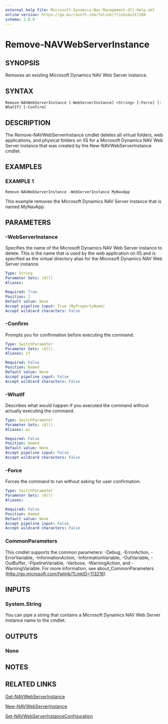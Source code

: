 ```yaml
---
external help file: Microsoft.Dynamics.Nav.Management.dll-Help.xml
online version: https://go.microsoft.com/fwlink/?linkid=517208
schema: 2.0.0
---
```


# Remove-NAVWebServerInstance

## SYNOPSIS
Removes an existing Microsoft Dynamics NAV Web Server instance.

## SYNTAX

```
Remove-NAVWebServerInstance [-WebServerInstance] <String> [-Force] [-WhatIf] [-Confirm]
```

## DESCRIPTION
The Remove-NAVWebServerInstance cmdlet deletes all virtual folders, web applications, and physical folders on IIS for a Microsoft Dynamics NAV Web Server instance that was created by the New-NAVWebServerInstance cmdlet.

## EXAMPLES

### EXAMPLE 1
```
Remove-NAVWebServerInstance -WebServerInstance MyNavApp
```

This example removes the Microsoft Dynamics NAV Server instance that is named MyNavApp.

## PARAMETERS

### -WebServerInstance
Specifies the name of the Microsoft Dynamics NAV Web Server instance to delete. This is the name that is used by the web application on IIS and is specified as the virtual directory alias for the Microsoft Dynamics NAV Web Server instance.

```yaml
Type: String
Parameter Sets: (All)
Aliases:

Required: True
Position: 2
Default value: None
Accept pipeline input: True (ByPropertyName)
Accept wildcard characters: False
```

### -Confirm
Prompts you for confirmation before executing the command.

```yaml
Type: SwitchParameter
Parameter Sets: (All)
Aliases: cf

Required: False
Position: Named
Default value: None
Accept pipeline input: False
Accept wildcard characters: False
```

### -WhatIf
Describes what would happen if you executed the command without actually executing the command.

```yaml
Type: SwitchParameter
Parameter Sets: (All)
Aliases: wi

Required: False
Position: Named
Default value: None
Accept pipeline input: False
Accept wildcard characters: False
```

### -Force
Forces the command to run without asking for user confirmation.

```yaml
Type: SwitchParameter
Parameter Sets: (All)
Aliases:

Required: False
Position: Named
Default value: None
Accept pipeline input: False
Accept wildcard characters: False
```

### CommonParameters
This cmdlet supports the common parameters: -Debug, -ErrorAction, -ErrorVariable, -InformationAction, -InformationVariable, -OutVariable, -OutBuffer, -PipelineVariable, -Verbose, -WarningAction, and -WarningVariable. For more information, see about_CommonParameters (http://go.microsoft.com/fwlink/?LinkID=113216).

## INPUTS

### System.String
You can pipe a string that contains a Microsoft Dynamics NAV Web Server instance name to the cmdlet.

## OUTPUTS

### None

## NOTES
## RELATED LINKS

[Get-NAVWebServerInstance](Get-NAVWebServerInstance.md)

[New-NAVWebServerInstance](New-NAVWebServerInstance.md)

[Set-NAVWebServerInstanceConfiguration](Set-NAVWebServerInstanceConfiguration.md)
